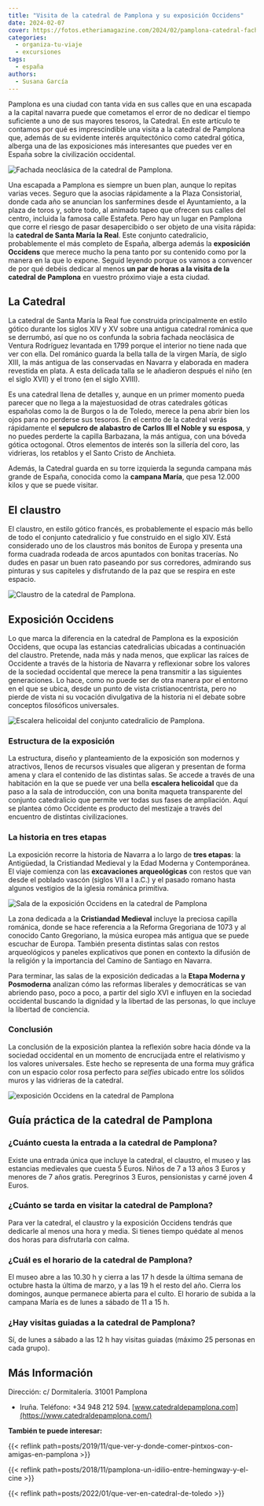 ```yaml
---
title: "Visita de la catedral de Pamplona y su exposición Occidens"
date: 2024-02-07
cover: https://fotos.etheriamagazine.com/2024/02/pamplona-catedral-fachada.jpg
categories: 
  - organiza-tu-viaje
  - excursiones
tags: 
  - españa
authors: 
  - Susana García
---
```


Pamplona es una ciudad con tanta vida en sus calles que en una escapada a la capital 
navarra puede que cometamos el error de no dedicar el tiempo suficiente a uno de sus 
mayores tesoros, la Catedral. En este artículo te contamos por qué es imprescindible una 
visita a la catedral de Pamplona que, además de su evidente interés arquitectónico como 
catedral gótica, alberga una de las exposiciones más interesantes que puedes ver en 
España sobre la civilización occidental. 

![Fachada neoclásica de la catedral de Pamplona.](https://fotos.etheriamagazine.com/2024/02/pamplona-catedral-fachada.jpg "Fachada neoclásica de la catedral de Pamplona.")

Una escapada a Pamplona es siempre un buen plan, aunque lo repitas varias veces. Seguro 
que la asocias rápidamente a la Plaza Consistorial, donde cada año se anuncian los 
sanfermines desde el Ayuntamiento, a la plaza de toros y, sobre todo, al animado tapeo 
que ofrecen sus calles del centro, incluida la famosa calle Estafeta. Pero hay un lugar 
en Pamplona que corre el riesgo de pasar desapercibido o ser objeto de una visita 
rápida: la **catedral de Santa María la Real**. Este conjunto catedralicio, 
probablemente el más completo de España, alberga además la **exposición Occidens** que 
merece mucho la pena tanto por su contenido como por la manera en la que lo expone. 
Seguid leyendo porque os vamos a convencer de por qué debéis dedicar al menos **un par 
de horas a la visita de la catedral de Pamplona** en vuestro próximo viaje a esta 
ciudad. 

## La Catedral

La catedral de Santa María la Real fue construida principalmente en estilo gótico 
durante los siglos XIV y XV sobre una antigua catedral románica que se derrumbó, así que 
no os confunda la sobria fachada neoclásica de Ventura Rodríguez levantada en 1799 
porque el interior no tiene nada que ver con ella. Del románico guarda la bella talla de 
la virgen María, de siglo XIII, la más antigua de las conservadas en Navarra y elaborada 
en madera revestida en plata. A esta delicada talla se le añadieron después el niño (en 
el siglo XVII) y el trono (en el siglo XVIII). 

Es una catedral llena de detalles y, aunque en un primer momento pueda parecer que no 
llega a la majestuosidad de otras catedrales góticas españolas como la de Burgos o la de 
Toledo, merece la pena abrir bien los ojos para no perderse sus tesoros. En el centro de 
la catedral verás rápidamente el **sepulcro de alabastro de Carlos III el Noble y su 
esposa**, y no puedes perderte la capilla Barbazana, la más antigua, con una bóveda 
gótica octogonal. Otros elementos de interés son la sillería del coro, las vidrieras, 
los retablos y el Santo Cristo de Anchieta. 

Además, la Catedral guarda en su torre izquierda la segunda campana más grande de 
España, conocida como la **campana María**, que pesa 12.000 kilos y que se puede 
visitar. 

## El claustro

El claustro, en estilo gótico francés, es probablemente el espacio más bello de todo el 
conjunto catedralicio y fue construido en el siglo XIV. Está considerado uno de los 
claustros más bonitos de Europa y presenta una forma cuadrada rodeada de arcos apuntados 
con bonitas tracerías. No dudes en pasar un buen rato paseando por sus corredores, 
admirando sus pinturas y sus capiteles y disfrutando de la paz que se respira en este 
espacio. 

![Claustro de la catedral de Pamplona.](https://fotos.etheriamagazine.com/2024/02/pamplona-catedral-claustro.jpg "Claustro de la catedral de Pamplona. © Susana García.")

## Exposición Occidens

Lo que marca la diferencia en la catedral de Pamplona es la exposición Occidens, que 
ocupa las estancias catedralicias ubicadas a continuación del claustro. Pretende, nada 
más y nada menos, que explicar las raíces de Occidente a través de la historia de 
Navarra y reflexionar sobre los valores de la sociedad occidental que merece la pena 
transmitir a las siguientes generaciones. Lo hace, como no puede ser de otra manera por 
el entorno en el que se ubica, desde un punto de vista cristianocentrista, pero no 
pierde de vista ni su vocación divulgativa de la historia ni el debate sobre conceptos 
filosóficos universales. 

![Escalera helicoidal del conjunto catedralicio de Pamplona.](https://fotos.etheriamagazine.com/2024/02/pamplona-catedral-escalera.jpg "Escalera helicoidal del conjunto catedralicio de Pamplona. © Susana García.")

### Estructura de la exposición

La estructura, diseño y planteamiento de la exposición son modernos y atractivos, llenos 
de recursos visuales que aligeran y presentan de forma amena y clara el contenido de las 
distintas salas. Se accede a través de una habitación en la que se puede ver una bella 
**escalera helicoidal** que da paso a la sala de introducción, con una bonita maqueta 
transparente del conjunto catedralicio que permite ver todas sus fases de ampliación. 
Aquí se plantea cómo Occidente es producto del mestizaje a través del encuentro de 
distintas civilizaciones. 

### La historia en tres etapas

La exposición recorre la historia de Navarra a lo largo de **tres etapas**: la 
Antigüedad, la Cristiandad Medieval y la Edad Moderna y Contemporánea. El viaje comienza 
con las **excavaciones arqueológicas** con restos que van desde el poblado vascón 
(siglos VII a I a.C.) y el pasado romano hasta algunos vestigios de la iglesia románica 
primitiva. 

![Sala de la exposición Occidens en la catedral de Pamplona](https://fotos.etheriamagazine.com/2024/02/pamplona-catedral-sala-medieval.jpg "Sala de la exposición Occidens. © Susana García.")

La zona dedicada a la **Cristiandad Medieval** incluye la preciosa capilla románica, 
donde se hace referencia a la Reforma Gregoriana de 1073 y al conocido Canto Gregoriano, 
la música europea más antigua que se puede escuchar de Europa. También presenta 
distintas salas con restos arqueológicos y paneles explicativos que ponen en contexto la 
difusión de la religión y la importancia del Camino de Santiago en Navarra. 

Para terminar, las salas de la exposición dedicadas a la **Etapa Moderna y Posmoderna** 
analizan cómo las reformas liberales y democráticas se van abriendo paso, poco a poco, a 
partir del siglo XVI e influyen en la sociedad occidental buscando la dignidad y la 
libertad de las personas, lo que incluye la libertad de conciencia. 

### Conclusión

La conclusión de la exposición plantea la reflexión sobre hacia dónde va la sociedad 
occidental en un momento de encrucijada entre el relativismo y los valores universales. 
Este hecho se representa de una forma muy gráfica con un espacio color rosa perfecto 
para _selfies_ ubicado entre los sólidos muros y las vidrieras de la catedral. 

![exposición Occidens en la catedral de Pamplona](https://fotos.etheriamagazine.com/2024/02/pamplona-catedral-sala-posmoderna.jpg "Mundo de color de rosa como símbolo de la modernidad relativista. © Susana García.")

## Guía práctica de la catedral de Pamplona

### ¿Cuánto cuesta la entrada a la catedral de Pamplona?

Existe una entrada única que incluye la catedral, el claustro, el museo y las estancias 
medievales que cuesta 5 Euros. Niños de 7 a 13 años 3 Euros y menores de 7 años gratis. 
Peregrinos 3 Euros, pensionistas y carné joven 4 Euros. 

### ¿Cuánto se tarda en visitar la catedral de Pamplona?

Para ver la catedral, el claustro y la exposición Occidens tendrás que dedicarle al 
menos una hora y media. Si tienes tiempo quédate al menos dos horas para disfrutarla con 
calma. 

### ¿Cuál es el horario de la catedral de Pamplona?

El museo abre a las 10.30 h y cierra a las 17 h desde la última semana de octubre hasta 
la última de marzo, y a las 19 h el resto del año. Cierra los domingos, aunque permanece 
abierta para el culto. El horario de subida a la campana María es de lunes a sábado de 
11 a 15 h. 

### ¿Hay visitas guiadas a la catedral de Pamplona?

Sí, de lunes a sábado a las 12 h hay visitas guiadas (máximo 25 personas en cada grupo). 

## Más Información

Dirección: c/ Dormitalería. 31001 Pamplona 

- Iruña. Teléfono: +34 948 212 594. 
[www.catedraldepamplona.com](https://www.catedraldepamplona.com/) 

**También te puede interesar:** 

{{< reflink path=posts/2019/11/que-ver-y-donde-comer-pintxos-con-amigas-en-pamplona >}} 

{{< reflink path=posts/2018/11/pamplona-un-idilio-entre-hemingway-y-el-cine >}} 

{{< reflink path=posts/2022/01/que-ver-en-catedral-de-toledo >}}
